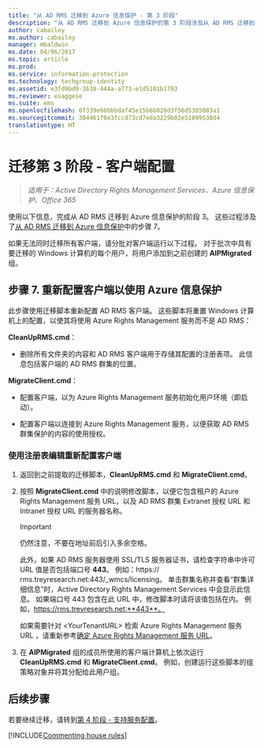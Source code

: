 ```yaml
---
title: "从 AD RMS 迁移到 Azure 信息保护 - 第 3 阶段"
description: "从 AD RMS 迁移到 Azure 信息保护的第 3 阶段涉及从 AD RMS 迁移到 Azure 信息保护中的步骤 7。"
author: cabailey
ms.author: cabailey
manager: mbaldwin
ms.date: 04/06/2017
ms.topic: article
ms.prod: 
ms.service: information-protection
ms.technology: techgroup-identity
ms.assetid: e3fd9bd9-3638-444a-a773-e1d5101b1793
ms.reviewer: esaggese
ms.suite: ems
ms.openlocfilehash: 0f339e66bbbdaf45e15b6b820d3f56d5385083a1
ms.sourcegitcommit: 384461f0e3fccd73cd7eda3229b02e51099538d4
translationtype: HT
---
```

# <a name="migration-phase-3---client-side-configuration"></a>迁移第 3 阶段 - 客户端配置

>*适用于：Active Directory Rights Management Services、Azure 信息保护、Office 365*

使用以下信息，完成从 AD RMS 迁移到 Azure 信息保护的阶段 3。 这些过程涉及了[从 AD RMS 迁移到 Azure 信息保护](migrate-from-ad-rms-to-azure-rms.md)中的步骤 7。

如果无法同时迁移所有客户端，请分批对客户端运行以下过程。 对于批次中具有要迁移的 Windows 计算机的每个用户，将用户添加到之前创建的 **AIPMigrated** 组。

## <a name="step-7-reconfigure-clients-to-use-azure-information-protection"></a>步骤 7. 重新配置客户端以使用 Azure 信息保护

此步骤使用迁移脚本重新配置 AD RMS 客户端。 这些脚本将重置 Windows 计算机上的配置，以使其将使用 Azure Rights Management 服务而不是 AD RMS： 

**CleanUpRMS.cmd**：

- 删除所有文件夹的内容和 AD RMS 客户端用于存储其配置的注册表项。 此信息包括客户端的 AD RMS 群集的位置。

**MigrateClient.cmd**：

- 配置客户端，以为 Azure Rights Management 服务初始化用户环境（即启动）。

-  配置客户端以连接到 Azure Rights Management 服务，以便获取 AD RMS 群集保护的内容的使用授权。 


### <a name="client-reconfiguration-by-using-registry-edits"></a>使用注册表编辑重新配置客户端

1. 返回到之前提取的迁移脚本，**CleanUpRMS.cmd** 和 **MigrateClient.cmd**。

2.  按照 **MigrateClient.cmd** 中的说明修改脚本，以便它包含租户的 Azure Rights Management 服务 URL，以及 AD RMS 群集 Extranet 授权 URL 和 Intranet 授权 URL 的服务器名称。

    > [!IMPORTANT]
    > 仍然注意，不要在地址前后引入多余空格。
    > 
    > 此外，如果 AD RMS 服务器使用 SSL/TLS 服务器证书，请检查字符串中许可 URL 值是否包括端口号 **443**。 例如：https:// rms.treyresearch.net:443/_wmcs/licensing。 单击群集名称并查看“群集详细信息”时，Active Directory Rights Management Services 中会显示此信息。 如果端口号 443 包含在此 URL 中，修改脚本时请将该值包括在内。 例如，https://rms.treyresearch.net:**443**。 

    如果需要针对 &lt;YourTenantURL&gt; 检索 Azure Rights Management 服务 URL ，请重新参考[确定 Azure Rights Management 服务 URL](migrate-from-ad-rms-phase1.md#to-identify-your-azure-rights-management-service-url)。

3.  在 **AIPMigrated** 组的成员所使用的客户端计算机上依次运行 **CleanUpRMS.cmd** 和 **MigrateClient.cmd**。 例如，创建运行这些脚本的组策略对象并将其分配给此用户组。


## <a name="next-steps"></a>后续步骤
若要继续迁移，请转到[第 4 阶段 - 支持服务配置](migrate-from-ad-rms-phase3.md)。

[!INCLUDE[Commenting house rules](../includes/houserules.md)]